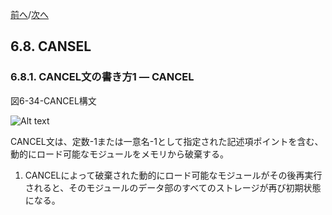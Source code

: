 <!--navi start-->
[前へ](6-7.md)/[次へ](6-8-2.md)
<!--navi end-->
## 6.8. CANSEL

### 6.8.1. CANCEL文の書き方1 ― CANCEL

図6-34-CANCEL構文

![Alt text](Image/6-34.png)

CANCEL文は、定数-1または一意名-1として指定された記述項ポイントを含む、動的にロード可能なモジュールをメモリから破棄する。

1. CANCELによって破棄された動的にロード可能なモジュールがその後再実行されると、そのモジュールのデータ部のすべてのストレージが再び初期状態になる。
